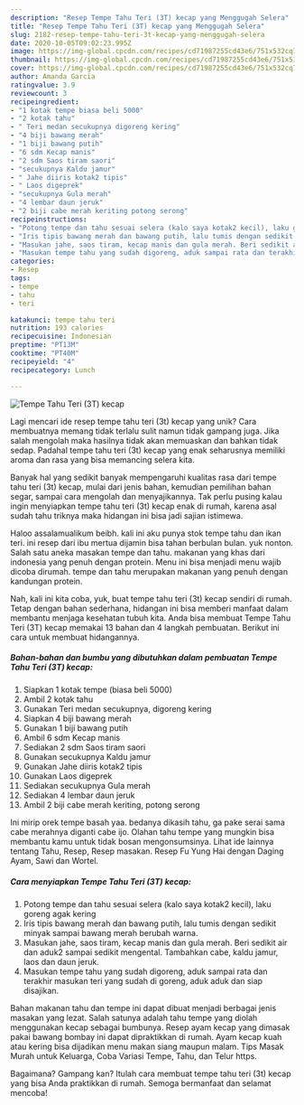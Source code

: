 ```yaml
---
description: "Resep Tempe Tahu Teri (3T) kecap yang Menggugah Selera"
title: "Resep Tempe Tahu Teri (3T) kecap yang Menggugah Selera"
slug: 2182-resep-tempe-tahu-teri-3t-kecap-yang-menggugah-selera
date: 2020-10-05T09:02:23.995Z
image: https://img-global.cpcdn.com/recipes/cd71987255cd43e6/751x532cq70/tempe-tahu-teri-3t-kecap-foto-resep-utama.jpg
thumbnail: https://img-global.cpcdn.com/recipes/cd71987255cd43e6/751x532cq70/tempe-tahu-teri-3t-kecap-foto-resep-utama.jpg
cover: https://img-global.cpcdn.com/recipes/cd71987255cd43e6/751x532cq70/tempe-tahu-teri-3t-kecap-foto-resep-utama.jpg
author: Amanda Garcia
ratingvalue: 3.9
reviewcount: 3
recipeingredient:
- "1 kotak tempe biasa beli 5000"
- "2 kotak tahu"
- " Teri medan secukupnya digoreng kering"
- "4 biji bawang merah"
- "1 biji bawang putih"
- "6 sdm Kecap manis"
- "2 sdm Saos tiram saori"
- "secukupnya Kaldu jamur"
- " Jahe diiris kotak2 tipis"
- " Laos digeprek"
- "secukupnya Gula merah"
- "4 lembar daun jeruk"
- "2 biji cabe merah keriting potong serong"
recipeinstructions:
- "Potong tempe dan tahu sesuai selera (kalo saya kotak2 kecil), laku goreng agak kering"
- "Iris tipis bawang merah dan bawang putih, lalu tumis dengan sedikit minyak sampai bawang merah berubah warna."
- "Masukan jahe, saos tiram, kecap manis dan gula merah. Beri sedikit air dan aduk2 sampai sedikit mengental. Tambahkan cabe, kaldu jamur, laos dan daun jeruk."
- "Masukan tempe tahu yang sudah digoreng, aduk sampai rata dan terakhir masukan teri yang sudah di goreng, aduk aduk dan siap disajikan."
categories:
- Resep
tags:
- tempe
- tahu
- teri

katakunci: tempe tahu teri 
nutrition: 193 calories
recipecuisine: Indonesian
preptime: "PT13M"
cooktime: "PT40M"
recipeyield: "4"
recipecategory: Lunch

---
```



![Tempe Tahu Teri (3T) kecap](https://img-global.cpcdn.com/recipes/cd71987255cd43e6/751x532cq70/tempe-tahu-teri-3t-kecap-foto-resep-utama.jpg)

Lagi mencari ide resep tempe tahu teri (3t) kecap yang unik? Cara membuatnya memang tidak terlalu sulit namun tidak gampang juga. Jika salah mengolah maka hasilnya tidak akan memuaskan dan bahkan tidak sedap. Padahal tempe tahu teri (3t) kecap yang enak seharusnya memiliki aroma dan rasa yang bisa memancing selera kita.

Banyak hal yang sedikit banyak mempengaruhi kualitas rasa dari tempe tahu teri (3t) kecap, mulai dari jenis bahan, kemudian pemilihan bahan segar, sampai cara mengolah dan menyajikannya. Tak perlu pusing kalau ingin menyiapkan tempe tahu teri (3t) kecap enak di rumah, karena asal sudah tahu triknya maka hidangan ini bisa jadi sajian istimewa.

Haloo assalamualikum beibh. kali ini aku punya stok tempe tahu dan ikan teri. ini resep dari ibu mertua dijamin bisa tahan berbulan bulan. yuk nonton. Salah satu aneka masakan tempe dan tahu. makanan yang khas dari indonesia yang penuh dengan protein. Menu ini bisa menjadi menu wajib dicoba dirumah. tempe dan tahu merupakan makanan yang penuh dengan kandungan protein.


Nah, kali ini kita coba, yuk, buat tempe tahu teri (3t) kecap sendiri di rumah. Tetap dengan bahan sederhana, hidangan ini bisa memberi manfaat dalam membantu menjaga kesehatan tubuh kita. Anda bisa membuat Tempe Tahu Teri (3T) kecap memakai 13 bahan dan 4 langkah pembuatan. Berikut ini cara untuk membuat hidangannya.

<!--inarticleads1-->

##### Bahan-bahan dan bumbu yang dibutuhkan dalam pembuatan Tempe Tahu Teri (3T) kecap:

1. Siapkan 1 kotak tempe (biasa beli 5000)
1. Ambil 2 kotak tahu
1. Gunakan  Teri medan secukupnya, digoreng kering
1. Siapkan 4 biji bawang merah
1. Gunakan 1 biji bawang putih
1. Ambil 6 sdm Kecap manis
1. Sediakan 2 sdm Saos tiram saori
1. Gunakan secukupnya Kaldu jamur
1. Gunakan  Jahe diiris kotak2 tipis
1. Gunakan  Laos digeprek
1. Sediakan secukupnya Gula merah
1. Sediakan 4 lembar daun jeruk
1. Ambil 2 biji cabe merah keriting, potong serong


Ini mirip orek tempe basah yaa. bedanya dikasih tahu, ga pake serai sama cabe merahnya diganti cabe ijo. Olahan tahu tempe yang mungkin bisa membantu kamu untuk tidak bosan mengonsumsinya. Lihat ide lainnya tentang Tahu, Resep, Resep masakan. Resep Fu Yung Hai dengan Daging Ayam, Sawi dan Wortel. 

<!--inarticleads2-->

##### Cara menyiapkan Tempe Tahu Teri (3T) kecap:

1. Potong tempe dan tahu sesuai selera (kalo saya kotak2 kecil), laku goreng agak kering
1. Iris tipis bawang merah dan bawang putih, lalu tumis dengan sedikit minyak sampai bawang merah berubah warna.
1. Masukan jahe, saos tiram, kecap manis dan gula merah. Beri sedikit air dan aduk2 sampai sedikit mengental. Tambahkan cabe, kaldu jamur, laos dan daun jeruk.
1. Masukan tempe tahu yang sudah digoreng, aduk sampai rata dan terakhir masukan teri yang sudah di goreng, aduk aduk dan siap disajikan.


Bahan makanan tahu dan tempe ini dapat dibuat menjadi berbagai jenis masakan yang lezat. Salah satunya adalah tahu tempe yang diolah menggunakan kecap sebagai bumbunya. Resep ayam kecap yang dimasak pakai bawang bombay ini dapat dipraktikkan di rumah. Ayam kecap kuah atau kering bisa dijadikan menu makan siang maupun malam. Tips Masak Murah untuk Keluarga, Coba Variasi Tempe, Tahu, dan Telur https. 

Bagaimana? Gampang kan? Itulah cara membuat tempe tahu teri (3t) kecap yang bisa Anda praktikkan di rumah. Semoga bermanfaat dan selamat mencoba!
